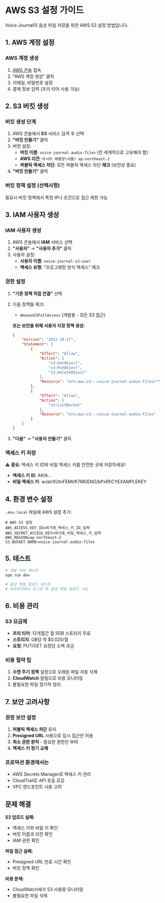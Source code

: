 # AWS S3 설정 가이드

Voice Journal의 음성 파일 저장을 위한 AWS S3 설정 방법입니다.

## 1. AWS 계정 설정

### AWS 계정 생성
1. [AWS 콘솔](https://aws.amazon.com/ko/) 접속
2. "AWS 계정 생성" 클릭
3. 이메일, 비밀번호 설정
4. 결제 정보 입력 (프리 티어 사용 가능)

## 2. S3 버킷 생성

### 버킷 생성 단계
1. AWS 콘솔에서 **S3** 서비스 검색 후 선택
2. **"버킷 만들기"** 클릭
3. 버킷 설정:
   - **버킷 이름**: `voice-journal-audio-files` (전 세계적으로 고유해야 함)
   - **AWS 리전**: `아시아 태평양(서울) ap-northeast-2`
   - **퍼블릭 액세스 차단**: 모든 퍼블릭 액세스 차단 **체크** (보안상 중요)
4. **"버킷 만들기"** 클릭

### 버킷 정책 설정 (선택사항)
필요시 버킷 정책에서 특정 IP나 조건으로 접근 제한 가능

## 3. IAM 사용자 생성

### IAM 사용자 생성
1. AWS 콘솔에서 **IAM** 서비스 선택
2. **"사용자"** → **"사용자 추가"** 클릭
3. 사용자 설정:
   - **사용자 이름**: `voice-journal-s3-user`
   - **액세스 유형**: "프로그래밍 방식 액세스" 체크

### 권한 설정
1. **"기존 정책 직접 연결"** 선택
2. 다음 정책들 체크:
   - `AmazonS3FullAccess` (개발용 - 모든 S3 접근)
   
   **또는 보안을 위해 사용자 지정 정책 생성:**
   ```json
   {
       "Version": "2012-10-17",
       "Statement": [
           {
               "Effect": "Allow",
               "Action": [
                   "s3:GetObject",
                   "s3:PutObject",
                   "s3:DeleteObject"
               ],
               "Resource": "arn:aws:s3:::voice-journal-audio-files/*"
           },
           {
               "Effect": "Allow",
               "Action": [
                   "s3:ListBucket"
               ],
               "Resource": "arn:aws:s3:::voice-journal-audio-files"
           }
       ]
   }
   ```

3. **"다음"** → **"사용자 만들기"** 클릭

### 액세스 키 저장
⚠️ **중요**: 액세스 키 ID와 비밀 액세스 키를 안전한 곳에 저장하세요!
- **액세스 키 ID**: AKIA...
- **비밀 액세스 키**: wJalrXUtnFEMI/K7MDENG/bPxRfiCYEXAMPLEKEY

## 4. 환경 변수 설정

`.env.local` 파일에 AWS 설정 추가:

```env
# AWS S3 설정
AWS_ACCESS_KEY_ID=여기에_액세스_키_ID_입력
AWS_SECRET_ACCESS_KEY=여기에_비밀_액세스_키_입력
AWS_REGION=ap-northeast-2
S3_BUCKET_NAME=voice-journal-audio-files
```

## 5. 테스트

```bash
# 개발 서버 재시작
npm run dev

# 음성 파일 업로드 테스트
# 브라우저에서 로그인 후 음성 파일 업로드 시도
```

## 6. 비용 관리

### S3 요금제
- **프리 티어**: 12개월간 월 5GB 스토리지 무료
- **스토리지**: GB당 약 $0.025/월
- **요청**: PUT/GET 요청당 소액 과금

### 비용 절약 팁
1. **수명 주기 정책** 설정으로 오래된 파일 자동 삭제
2. **CloudWatch** 알림으로 비용 모니터링
3. 불필요한 파일 정기적 정리

## 7. 보안 고려사항

### 권장 보안 설정
1. **퍼블릭 액세스 차단** 유지
2. **Presigned URL** 사용으로 임시 접근만 허용
3. **최소 권한 원칙** - 필요한 권한만 부여
4. **액세스 키 정기 교체**

### 프로덕션 환경에서는
- AWS Secrets Manager로 액세스 키 관리
- CloudTrail로 API 호출 로깅
- VPC 엔드포인트 사용 고려

## 문제 해결

**S3 업로드 실패:**
- 액세스 키와 비밀 키 확인
- 버킷 이름과 리전 확인
- IAM 권한 확인

**파일 접근 실패:**
- Presigned URL 만료 시간 확인
- 버킷 정책 확인

**비용 문제:**
- CloudWatch에서 S3 사용량 모니터링
- 불필요한 파일 삭제